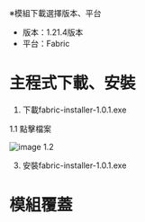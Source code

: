 ※模組下載選擇版本、平台
- 版本：1.21.4版本
- 平台：Fabric

# 主程式下載、安裝
1. 下載fabric-installer-1.0.1.exe

1.1 點擊檔案

![image](https://github.com/user-attachments/assets/c001c013-0bd6-4c6b-8680-f059662aefa7)
1.2 

3. 安裝fabric-installer-1.0.1.exe



# 模組覆蓋
